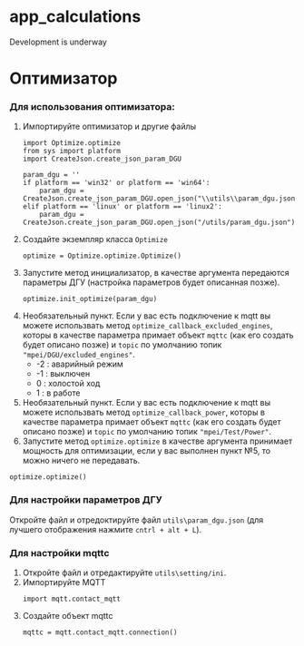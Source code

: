 # app_calculations
Development is underway

# Оптимизатор

### Для использования оптимизатора:
1. Импортируйте оптимизатор и другие файлы
   ```
   import Optimize.optimize
   from sys import platform
   import CreateJson.create_json_param_DGU

   param_dgu = ''
   if platform == 'win32' or platform == 'win64':
       param_dgu = CreateJson.create_json_param_DGU.open_json("\\utils\\param_dgu.json")
   elif platform == 'linux' or platform == 'linux2':
       param_dgu = CreateJson.create_json_param_DGU.open_json("/utils/param_dgu.json")
   ```
2. Создайте экземпляр класса `Optimize `
   ```
   optimize = Optimize.optimize.Optimize()
   ```
3. Запустите метод инициализатор, в качестве аргумента передаются параметры ДГУ (настройка параметров будет описанная позже).
   ```
   optimize.init_optimize(param_dgu)
   ```
4. Необязательный пункт. Если у вас есть подключение к mqtt вы можете использвать метод `optimize_callback_excluded_engines`, которы в качестве параметра примает объект `mqttc` (как его создать будет описано позже) и `topic` по умолчанию топик `"mpei/DGU/excluded_engines"`.
    + -2 : аварийный режим
    * -1 : выключен
    * 0 : холостой ход
    * 1 : в работе
5. Необязательный пункт. Если у вас есть подключение к mqtt вы можете использвать метод `optimize_callback_power`, которы в качестве параметра примает объект `mqttc` (как его создать будет описано позже) и `topic` по умолчанию топик `"mpei/Test/Power"`.
6. Запустите метод `optimize.optimize` в качестве аргумента принимает мощность для оптимизации, если у вас выполнен пункт №5, то можно ничего не передавать.
```
optimize.optimize()
```

### Для настройки параметров ДГУ
Откройте файл и отредоктируйте файл `utils\param_dgu.json` (для лучшего отображения нажмите `cntrl + alt + L`).

### Для настройки mqttc
1. Откройте файл и отредактируйте `utils\setting/ini`.
2. Импортируйте MQTT
   ```
   import mqtt.contact_mqtt
   ```
3. Создайте объект mqttc
   ```
   mqttc = mqtt.contact_mqtt.connection()
   ```
